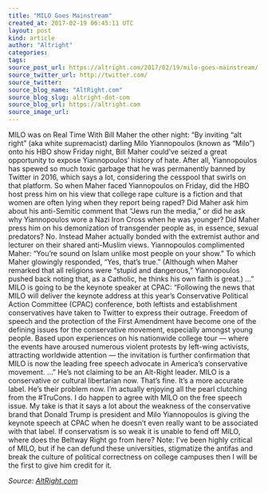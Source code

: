 ```yaml
---
title: "MILO Goes Mainstream"
created_at: 2017-02-19 06:45:11 UTC
layout: post
kind: article
author: "Altright"
categories: 
tags: 
source_post_url: https://altright.com/2017/02/19/milo-goes-mainstream/
source_twitter_url: http://twitter.com/
source_twitter: 
source_blog_name: "AltRight.com"
source_blog_slug: altright-dot-com
source_blog_url: https://altright.com
source_image_url: 
---
```

MILO was on Real Time With Bill Maher the other night: &#8220;By inviting &#8220;alt right&#8221; (aka white supremacist) darling Milo Yiannopoulos (known as &#8220;Milo&#8221;) onto his HBO show Friday night, Bill Maher could&#8217;ve seized a great opportunity to expose Yiannopoulos&#8217; history of hate. After all, Yiannopoulos has spewed so much toxic garbage that he was permanently banned by Twitter in 2016, which says a lot, considering the cesspool that swirls on that platform. So when Maher faced Yiannopoulos on Friday, did the HBO host press him on his view that college rape culture is a fiction and that women are often lying when they report being raped? Did Maher ask him about his anti-Semitic comment that &#8220;Jews run the media,&#8221; or did he ask why Yiannopoulos wore a Nazi Iron Cross when he was younger? Did Maher press him on his demonization of transgender people as, in essence, sexual predators? No. Instead Maher actually bonded with the extremist author and lecturer on their shared anti-Muslim views. Yiannopoulos complimented Maher: &#8220;You&#8217;re sound on Islam unlike most people on your show.&#8221; To which Maher glowingly responded, &#8220;Yes, that&#8217;s true.&#8221; (Although when Maher remarked that all religions were &#8220;stupid and dangerous,&#8221; Yiannopoulos pushed back noting that, as a Catholic, he thinks his own faith is great.) &#8230;&#8221; MILO is going to be the keynote speaker at CPAC: &#8220;Following the news that MILO will deliver the keynote address at this year’s Conservative Political Action Committee (CPAC) conference, both leftists and establishment conservatives have taken to Twitter to express their outrage. Freedom of speech and the protection of the First Amendment have become one of the defining issues for the conservative movement, especially amongst young people. Based upon experiences on his nationwide college tour — where the events have aroused numerous violent protests by left-wing activists, attracting worldwide attention — the invitation is further confirmation that MILO is now the leading free speech advocate in America’s conservative movement. &#8230;&#8221; He&#8217;s not claiming to be an Alt-Right leader. MILO is a conservative or cultural libertarian now. That&#8217;s fine. It&#8217;s a more accurate label. He&#8217;s their problem now. I&#8217;m actually enjoying all the pearl clutching from the #TruCons. I do happen to agree with MILO on the free speech issue. My take is that it says a lot about the weakness of the conservative brand that Donald Trump is president and Milo Yiannopoulos is giving the keynote speech at CPAC when he doesn&#8217;t even really want to be associated with that label. If conservatism is so weak it is unable to fend off MILO, where does the Beltway Right go from here? Note: I&#8217;ve been highly critical of MILO, but if he can defund these universities, stigmatize the antifas and break the culture of political correctness on college campuses then I will be the first to give him credit for it.<div class="">
    <i>Source: <a href="https://altright.com">AltRight.com</a></i>
</div>
